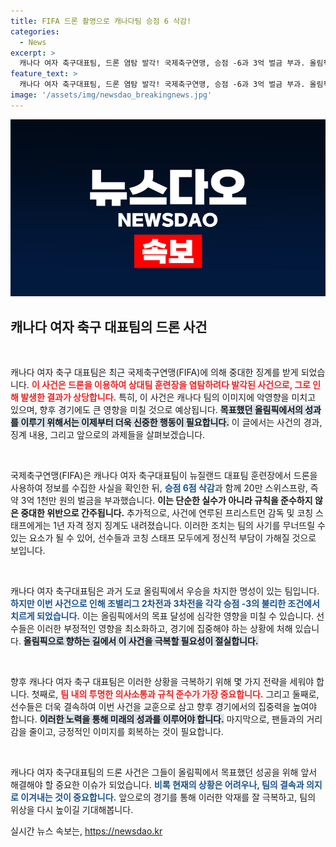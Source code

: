 ```yaml
---
title: FIFA 드론 촬영으로 캐나다팀 승점 6 삭감!
categories:
  - News
excerpt: >
  캐나다 여자 축구대표팀, 드론 염탐 발각! 국제축구연맹, 승점 -6과 3억 벌금 부과. 올림픽 우승팀의 추락, 과연 조별리그에서 반전은 가능할까? 클릭해서 자세한 소식 확인하세요!
feature_text: >
  캐나다 여자 축구대표팀, 드론 염탐 발각! 국제축구연맹, 승점 -6과 3억 벌금 부과. 올림픽 우승팀의 추락, 과연 조별리그에서 반전은 가능할까? 클릭해서 자세한 소식 확인하세요!
image: '/assets/img/newsdao_breakingnews.jpg'
---
```


<p><img src="/assets/img/newsdao_breakingnews.jpg" alt="flaretime 속보" /></p>

<h2 data-ke-size="size26">캐나다 여자 축구 대표팀의 드론 사건</h2>

<p data-ke-size="size16">&nbsp;</p>

<p>캐나다 여자 축구 대표팀은 최근 국제축구연맹(FIFA)에 의해 중대한 징계를 받게 되었습니다. <b><span style="color: #ee2323;">이 사건은 드론을 이용하여 상대팀 훈련장을 염탐하려다 발각된 사건으로, 그로 인해 발생한 결과가 상당합니다.</span></b> 특히, 이 사건은 캐나다 팀의 이미지에 악영향을 미치고 있으며, 향후 경기에도 큰 영향을 미칠 것으로 예상됩니다. <b><span style="background-color: #21538527;">목표했던 올림픽에서의 성과를 이루기 위해서는 이제부터 더욱 신중한 행동이 필요합니다.</span></b> 이 글에서는 사건의 경과, 징계 내용, 그리고 앞으로의 과제들을 살펴보겠습니다.</p>

<p data-ke-size="size16">&nbsp;</p>

<p>국제축구연맹(FIFA)은 캐나다 여자 축구대표팀이 뉴질랜드 대표팀 훈련장에서 드론을 사용하여 정보를 수집한 사실을 확인한 뒤, <b><span style="color: #1a5490;">승점 6점 삭감</span></b>과 함께 20만 스위스프랑, 즉 약 3억 1천만 원의 벌금을 부과했습니다. <b><span style="ee2323;">이는 단순한 실수가 아니라 규칙을 준수하지 않은 중대한 위반으로 간주됩니다.</span></b> 추가적으로, 사건에 연루된 프리스트먼 감독 및 코칭 스태프에게는 1년 자격 정지 징계도 내려졌습니다. 이러한 조치는 팀의 사기를 무너뜨릴 수 있는 요소가 될 수 있어, 선수들과 코칭 스태프 모두에게 정신적 부담이 가해질 것으로 보입니다.</p>

<p data-ke-size="size16">&nbsp;</p>

<p>캐나다 여자 축구대표팀은 과거 도쿄 올림픽에서 우승을 차지한 명성이 있는 팀입니다. <b><span style="color: #1a5490;">하지만 이번 사건으로 인해 조별리그 2차전과 3차전을 각각 승점 -3의 불리한 조건에서 치르게 되었습니다.</span></b> 이는 올림픽에서의 목표 달성에 심각한 영향을 미칠 수 있습니다. 선수들은 이러한 부정적인 영향을 최소화하고, 경기에 집중해야 하는 상황에 처해 있습니다. <b><span style="background-color: #21538527;">올림픽으로 향하는 길에서 이 사건을 극복할 필요성이 절실합니다.</span></b></p>

<p data-ke-size="size16">&nbsp;</p>

<p>향후 캐나다 여자 축구 대표팀은 이러한 상황을 극복하기 위해 몇 가지 전략을 세워야 합니다. 첫째로, <b><span style="color: #ee2323;">팀 내의 투명한 의사소통과 규칙 준수가 가장 중요합니다.</span></b> 그리고 둘째로, 선수들은 더욱 결속하여 이번 사건을 교훈으로 삼고 향후 경기에서의 집중력을 높여야 합니다. <b><span style="background-color: #21538527;">이러한 노력을 통해 미래의 성과를 이루어야 합니다.</span></b> 마지막으로, 팬들과의 거리감을 줄이고, 긍정적인 이미지를 회복하는 것이 필요합니다.</p>

<p data-ke-size="size16">&nbsp;</p>

<p>캐나다 여자 축구대표팀의 드론 사건은 그들이 올림픽에서 목표했던 성공을 위해 앞서 해결해야 할 중요한 이슈가 되었습니다. <b><span style="color: #1a5490;">비록 현재의 상황은 어려우나, 팀의 결속과 의지로 이겨내는 것이 중요합니다.</span></b> 앞으로의 경기를 통해 이러한 악재를 잘 극복하고, 팀의 위상을 다시 높이길 기대해봅니다.</p>
실시간 뉴스 속보는, <a href="https://newsdao.kr" rel="dofollow">https://newsdao.kr</a>


